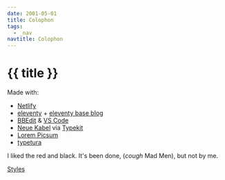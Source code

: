 ```yaml
---
date: 2001-05-01
title: Colophon
tags:
  - _nav
navtitle: Colophon
---
```

# {{ title }}


Made with:

- [Netlify][]
- [eleventy][Eleventy] + [eleventy base blog][]
- [BBEdit][] & [VS Code]
- [Neue Kabel][kabel] via [Typekit][]
- [Lorem Picsum][]
- [typetura][]

I liked the red and black. It's been done,
(_cough_ Mad Men),
but not by me.

[Styles](/stylesheet/)


[VS Code]: https://code.visualstudio.com/
[BBEdit]: https://www.barebones.com/products/bbedit/
[Eleventy]: https://www.11ty.io/
[eleventy base blog]: https://github.com/11ty/eleventy-base-blog
[Netlify]: https://netlify.com
[Typekit]: https://typekit.com
[kabel]: https://www.monotype.com/resources/font-stories/neue-kabel-reshaping-a-lost-classic/
[Lorem Picsum]: https://picsum.photos/
[typetura]: https://github.com/typetura/typetura.js
